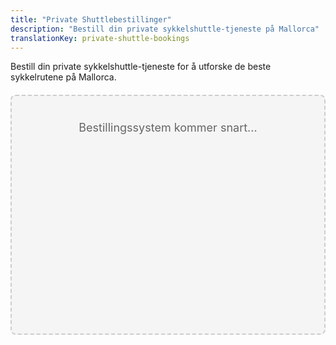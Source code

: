 ```yaml
---
title: "Private Shuttlebestillinger"
description: "Bestill din private sykkelshuttle-tjeneste på Mallorca"
translationKey: private-shuttle-bookings
---
```


Bestill din private sykkelshuttle-tjeneste for å utforske de beste sykkelrutene på Mallorca.

<div id="booking-engine-container" style="min-height: 300px; padding: 40px; background-color: #f5f5f5; border: 2px dashed #ccc; border-radius: 8px; text-align: center; margin: 20px 0;">
  <!-- Booking engine code will be inserted here -->
  <p style="color: #666; font-size: 18px; margin: 0;">Bestillingssystem kommer snart...</p>
</div>
